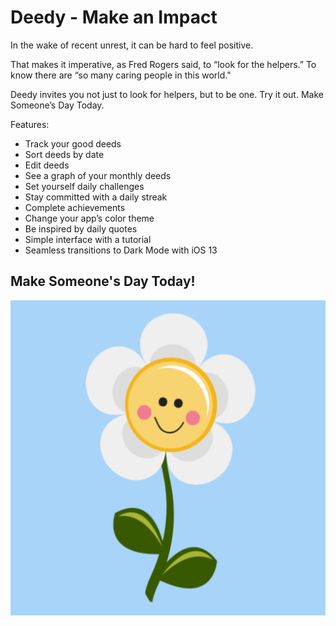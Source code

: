# Deedy - Make an Impact

In the wake of recent unrest, it can be hard to feel positive. 

That makes it imperative, as Fred Rogers said, to “look for the helpers.” To know there are “so many caring people in this world."

Deedy invites you not just to look for helpers, but to be one. Try it out. Make Someone’s Day Today.

Features:
- Track your good deeds
- Sort deeds by date
- Edit deeds
- See a graph of your monthly deeds
- Set yourself daily challenges
- Stay committed with a daily streak
- Complete achievements
- Change your app’s color theme
- Be inspired by daily quotes
- Simple interface with a tutorial
- Seamless transitions to Dark Mode with iOS 13

## Make Someone's Day Today!

![Deedy App Icon](https://github.com/marypaskhaver/Deedy/blob/master/Good%20Deed%20Counter/Assets.xcassets/AppIcon.appiconset/iTunesArtwork%402x.png)

